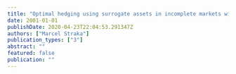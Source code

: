 ```yaml
---
title: "Optimal hedging using surrogate assets in incomplete markets with transaction costs - open problems"
date: 2001-01-01
publishDate: 2020-04-23T22:04:53.291347Z
authors: ["Marcel Straka"]
publication_types: ["3"]
abstract: ""
featured: false
publication: ""
---
```


